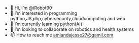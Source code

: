 - 👋 Hi, I’m @iRobot90
- 👀 I’m interested in programming python,JS,php,cybersecurity,cloudcomputing and web
- 🌱 I’m currently learning python(AI)
- 💞️ I’m looking to collaborate on robotics and health systems
- 📫 How to reach me amiandajesse27@gamil.com

<!---
iRobot90/iRobot90 is a ✨ special ✨ repository because its `README.md` (this file) appears on your GitHub profile.
You can click the Preview link to take a look at your changes.
--->
